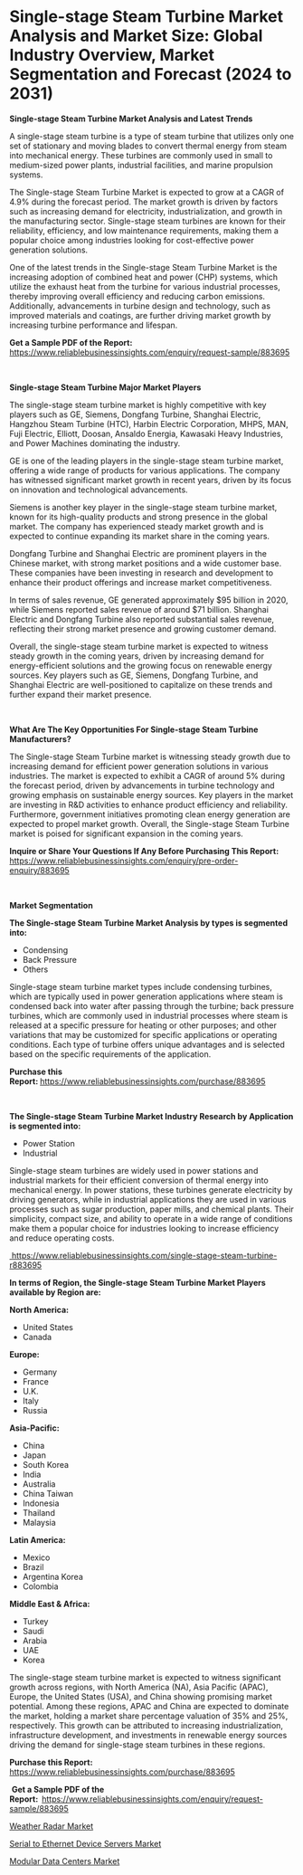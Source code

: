 <p><h1>Single-stage Steam Turbine Market Analysis and Market Size: Global Industry Overview, Market Segmentation and Forecast (2024 to 2031)</h1></p><p><strong>Single-stage Steam Turbine Market Analysis and Latest Trends</strong></p>
<p><p>A single-stage steam turbine is a type of steam turbine that utilizes only one set of stationary and moving blades to convert thermal energy from steam into mechanical energy. These turbines are commonly used in small to medium-sized power plants, industrial facilities, and marine propulsion systems.</p><p>The Single-stage Steam Turbine Market is expected to grow at a CAGR of 4.9% during the forecast period. The market growth is driven by factors such as increasing demand for electricity, industrialization, and growth in the manufacturing sector. Single-stage steam turbines are known for their reliability, efficiency, and low maintenance requirements, making them a popular choice among industries looking for cost-effective power generation solutions.</p><p>One of the latest trends in the Single-stage Steam Turbine Market is the increasing adoption of combined heat and power (CHP) systems, which utilize the exhaust heat from the turbine for various industrial processes, thereby improving overall efficiency and reducing carbon emissions. Additionally, advancements in turbine design and technology, such as improved materials and coatings, are further driving market growth by increasing turbine performance and lifespan.</p></p>
<p><strong>Get a Sample PDF of the Report:&nbsp;</strong> <a href="https://www.reliablebusinessinsights.com/enquiry/request-sample/883695">https://www.reliablebusinessinsights.com/enquiry/request-sample/883695</a></p>
<p>&nbsp;</p>
<p><strong>Single-stage Steam Turbine Major Market Players</strong></p>
<p><p>The single-stage steam turbine market is highly competitive with key players such as GE, Siemens, Dongfang Turbine, Shanghai Electric, Hangzhou Steam Turbine (HTC), Harbin Electric Corporation, MHPS, MAN, Fuji Electric, Elliott, Doosan, Ansaldo Energia, Kawasaki Heavy Industries, and Power Machines dominating the industry.</p><p>GE is one of the leading players in the single-stage steam turbine market, offering a wide range of products for various applications. The company has witnessed significant market growth in recent years, driven by its focus on innovation and technological advancements.</p><p>Siemens is another key player in the single-stage steam turbine market, known for its high-quality products and strong presence in the global market. The company has experienced steady market growth and is expected to continue expanding its market share in the coming years.</p><p>Dongfang Turbine and Shanghai Electric are prominent players in the Chinese market, with strong market positions and a wide customer base. These companies have been investing in research and development to enhance their product offerings and increase market competitiveness.</p><p>In terms of sales revenue, GE generated approximately $95 billion in 2020, while Siemens reported sales revenue of around $71 billion. Shanghai Electric and Dongfang Turbine also reported substantial sales revenue, reflecting their strong market presence and growing customer demand.</p><p>Overall, the single-stage steam turbine market is expected to witness steady growth in the coming years, driven by increasing demand for energy-efficient solutions and the growing focus on renewable energy sources. Key players such as GE, Siemens, Dongfang Turbine, and Shanghai Electric are well-positioned to capitalize on these trends and further expand their market presence.</p></p>
<p>&nbsp;</p>
<p><strong>What Are The Key Opportunities For Single-stage Steam Turbine Manufacturers?</strong></p>
<p><p>The Single-stage Steam Turbine market is witnessing steady growth due to increasing demand for efficient power generation solutions in various industries. The market is expected to exhibit a CAGR of around 5% during the forecast period, driven by advancements in turbine technology and growing emphasis on sustainable energy sources. Key players in the market are investing in R&D activities to enhance product efficiency and reliability. Furthermore, government initiatives promoting clean energy generation are expected to propel market growth. Overall, the Single-stage Steam Turbine market is poised for significant expansion in the coming years.</p></p>
<p><strong>Inquire or Share Your Questions If Any Before Purchasing This Report:</strong> <a href="https://www.reliablebusinessinsights.com/enquiry/pre-order-enquiry/883695">https://www.reliablebusinessinsights.com/enquiry/pre-order-enquiry/883695</a></p>
<p>&nbsp;</p>
<p><strong>Market Segmentation</strong></p>
<p><strong>The Single-stage Steam Turbine Market Analysis by types is segmented into:</strong></p>
<p><ul><li>Condensing</li><li>Back Pressure</li><li>Others</li></ul></p>
<p><p>Single-stage steam turbine market types include condensing turbines, which are typically used in power generation applications where steam is condensed back into water after passing through the turbine; back pressure turbines, which are commonly used in industrial processes where steam is released at a specific pressure for heating or other purposes; and other variations that may be customized for specific applications or operating conditions. Each type of turbine offers unique advantages and is selected based on the specific requirements of the application.</p></p>
<p><strong>Purchase this Report:&nbsp;</strong><a href="https://www.reliablebusinessinsights.com/purchase/883695">https://www.reliablebusinessinsights.com/purchase/883695</a></p>
<p>&nbsp;</p>
<p><strong>The Single-stage Steam Turbine Market Industry Research by Application is segmented into:</strong></p>
<p><ul><li>Power Station</li><li>Industrial</li></ul></p>
<p><p>Single-stage steam turbines are widely used in power stations and industrial markets for their efficient conversion of thermal energy into mechanical energy. In power stations, these turbines generate electricity by driving generators, while in industrial applications they are used in various processes such as sugar production, paper mills, and chemical plants. Their simplicity, compact size, and ability to operate in a wide range of conditions make them a popular choice for industries looking to increase efficiency and reduce operating costs.</p></p>
<p><a href="https://www.reliablebusinessinsights.com/single-stage-steam-turbine-r883695">&nbsp;https://www.reliablebusinessinsights.com/single-stage-steam-turbine-r883695</a></p>
<p><strong>In terms of Region, the Single-stage Steam Turbine Market Players available by Region are:</strong></p>
<p>
    <p> <strong> North America: </strong>
        <ul>
            <li>United States</li>
            <li>Canada</li>
        </ul>
        </p> 
    <p> <strong> Europe: </strong>
        <ul>
            <li>Germany</li>
            <li>France</li>
            <li>U.K.</li>
            <li>Italy</li>
            <li>Russia</li>
        </ul>
        </p> 
    <p> <strong> Asia-Pacific: </strong>
        <ul>
            <li>China</li>
            <li>Japan</li>
            <li>South Korea</li>
            <li>India</li>
            <li>Australia</li>
            <li>China Taiwan</li>
            <li>Indonesia</li>
            <li>Thailand</li>
            <li>Malaysia</li>
        </ul>
        </p> 
    <p> <strong> Latin America: </strong>
        <ul>
            <li>Mexico</li>
            <li>Brazil</li>
            <li>Argentina Korea</li>
            <li>Colombia</li>
        </ul>
        </p> 
    <p> <strong> Middle East & Africa: </strong>
        <ul>
            <li>Turkey</li>
            <li>Saudi</li>
            <li>Arabia</li>
            <li>UAE</li>
            <li>Korea</li>
        </ul>
    </p>
    </p>
<p><p>The single-stage steam turbine market is expected to witness significant growth across regions, with North America (NA), Asia Pacific (APAC), Europe, the United States (USA), and China showing promising market potential. Among these regions, APAC and China are expected to dominate the market, holding a market share percentage valuation of 35% and 25%, respectively. This growth can be attributed to increasing industrialization, infrastructure development, and investments in renewable energy sources driving the demand for single-stage steam turbines in these regions.</p></p>
<p><strong>Purchase this Report: </strong><a href="https://www.reliablebusinessinsights.com/purchase/883695">https://www.reliablebusinessinsights.com/purchase/883695</a></p>
<p>&nbsp;<strong>Get a Sample PDF of the Report:&nbsp;&nbsp;</strong><a href="https://www.reliablebusinessinsights.com/enquiry/request-sample/883695">https://www.reliablebusinessinsights.com/enquiry/request-sample/883695</a></p>
<p><strong></strong></p>
<p><p><a href="https://github.com/AllisonKreiger/Market-Research-Report-List-1/blob/main/weather-radar-market.md">Weather Radar Market</a></p><p><a href="https://github.com/DiannaFlatley/Market-Research-Report-List-1/blob/main/serial-to-ethernet-device-servers-market.md">Serial to Ethernet Device Servers Market</a></p><p><a href="https://github.com/dlwlxxqs71/Market-Research-Report-List-1/blob/main/modular-data-centers-market.md">Modular Data Centers Market</a></p></p>